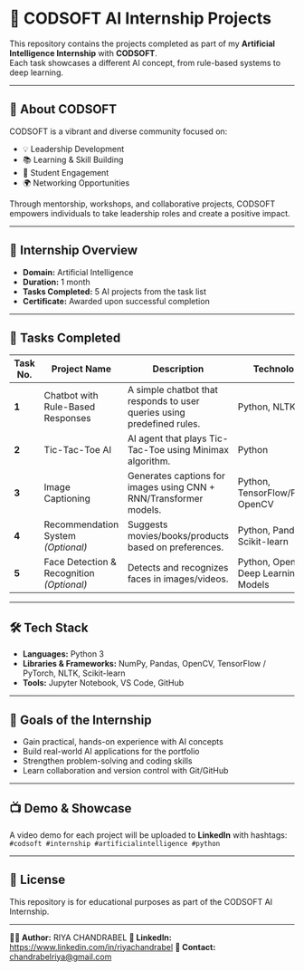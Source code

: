 # 🚀 CODSOFT AI Internship Projects

This repository contains the projects completed as part of my **Artificial Intelligence Internship** with **CODSOFT**.  
Each task showcases a different AI concept, from rule-based systems to deep learning.

---

## 🏢 About CODSOFT
CODSOFT is a vibrant and diverse community focused on:
- 💡 Leadership Development
- 📚 Learning & Skill Building
- 🤝 Student Engagement
- 🌍 Networking Opportunities  

Through mentorship, workshops, and collaborative projects, CODSOFT empowers individuals to take leadership roles and create a positive impact.

---

## 📌 Internship Overview
- **Domain:** Artificial Intelligence  
- **Duration:** 1 month
- **Tasks Completed:** 5 AI projects from the task list  
- **Certificate:** Awarded upon successful completion  

---

## 📂 Tasks Completed

| Task No. | Project Name | Description | Technologies |
|----------|-------------|-------------|--------------|
| **1** | Chatbot with Rule-Based Responses | A simple chatbot that responds to user queries using predefined rules. | Python, NLTK, Regex |
| **2** | Tic-Tac-Toe AI | AI agent that plays Tic-Tac-Toe using Minimax algorithm. | Python |
| **3** | Image Captioning | Generates captions for images using CNN + RNN/Transformer models. | Python, TensorFlow/PyTorch, OpenCV |
| **4** | Recommendation System *(Optional)* | Suggests movies/books/products based on preferences. | Python, Pandas, Scikit-learn |
| **5** | Face Detection & Recognition *(Optional)* | Detects and recognizes faces in images/videos. | Python, OpenCV, Deep Learning Models |

---

## 🛠 Tech Stack
- **Languages:** Python 3  
- **Libraries & Frameworks:** NumPy, Pandas, OpenCV, TensorFlow / PyTorch, NLTK, Scikit-learn  
- **Tools:** Jupyter Notebook, VS Code, GitHub  

---

## 🎯 Goals of the Internship
- Gain practical, hands-on experience with AI concepts  
- Build real-world AI applications for the portfolio  
- Strengthen problem-solving and coding skills  
- Learn collaboration and version control with Git/GitHub  

---

## 📺 Demo & Showcase
A video demo for each project will be uploaded to **LinkedIn** with hashtags:  
`#codsoft #internship #artificialintelligence #python`

---

## 📜 License
This repository is for educational purposes as part of the CODSOFT AI Internship.

---

**👩‍💻 Author:** RIYA CHANDRABEL
**🔗 LinkedIn:** https://www.linkedin.com/in/riyachandrabel
**📧 Contact:** chandrabelriya@gmail.com
